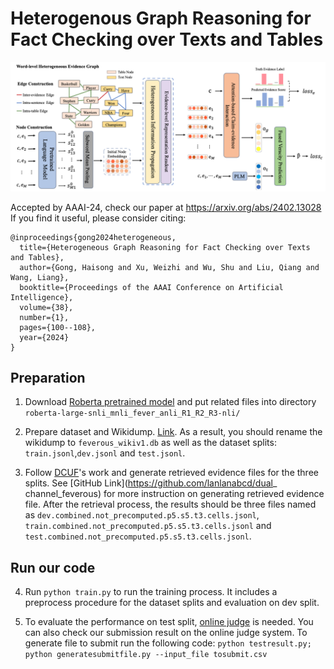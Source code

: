 # Heterogenous Graph Reasoning for Fact Checking over Texts and Tables

![modelstruct](pics/modelstruct.png)

Accepted by AAAI-24, check our paper at https://arxiv.org/abs/2402.13028
If you find it useful, please consider citing:
```
@inproceedings{gong2024heterogeneous,
  title={Heterogeneous Graph Reasoning for Fact Checking over Texts and Tables},
  author={Gong, Haisong and Xu, Weizhi and Wu, Shu and Liu, Qiang and Wang, Liang},
  booktitle={Proceedings of the AAAI Conference on Artificial Intelligence},
  volume={38},
  number={1},
  pages={100--108},
  year={2024}
}
```

## Preparation

1. Download [Roberta pretrained model](https://huggingface.co/ynie/roberta-large-snli_mnli_fever_anli_R1_R2_R3-nli) and put related files into directory `roberta-large-snli_mnli_fever_anli_R1_R2_R3-nli/`

2. Prepare dataset and Wikidump. [Link](https://fever.ai/dataset/feverous.html). As a result, you should rename the wikidump to `feverous_wikiv1.db` as well as the dataset splits: `train.jsonl`,`dev.jsonl` and `test.jsonl`.

3. Follow [DCUF](https://aclanthology.org/2022.naacl-main.384)'s work and generate retrieved evidence files for the three splits. See [GitHub Link](https://github.com/lanlanabcd/dual_
channel_feverous)  for more instruction on generating retrieved evidence file. After the retrieval process, the results should be three files named as `dev.combined.not_precomputed.p5.s5.t3.cells.jsonl`, `train.combined.not_precomputed.p5.s5.t3.cells.jsonl` and `test.combined.not_precomputed.p5.s5.t3.cells.jsonl`.

## Run our code

4. Run `python train.py` to run the training process. It includes a preprocess procedure for the dataset splits and evaluation on dev split.

5. To evaluate the performance on test split, [online judge](https://eval.ai/web/challenges/challenge-page/1091/overview) is needed. You can also check our submission result on the online judge system. To generate file to submit run the following code: `python testresult.py; python generatesubmitfile.py --input_file tosubmit.csv`
